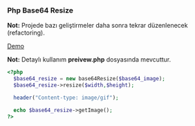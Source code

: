 ### Php Base64 Resize



**Not:** Projede bazı geliştirmeler daha sonra tekrar düzenlenecek (refactoring).


[Demo](https://hasimyerli.com/projects/dev/php-base64-resize)

**Not:** Detaylı kullanım **preivew.php** dosyasında mevcuttur.
```php
<?php
  $base64_resize = new base64Resize($base64_image);
  $base64_resize->resize($width,$height);

  header("Content-type: image/gif");

  echo $base64_resize->getImage();
?>
```
